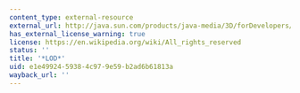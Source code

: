 ```yaml
---
content_type: external-resource
external_url: http://java.sun.com/products/java-media/3D/forDevelopers/J3D_1_2_API/j3dapi/javax/media/j3d/LOD.html
has_external_license_warning: true
license: https://en.wikipedia.org/wiki/All_rights_reserved
status: ''
title: '*LOD*'
uid: e1e49924-5938-4c97-9e59-b2ad6b61813a
wayback_url: ''
---
```

